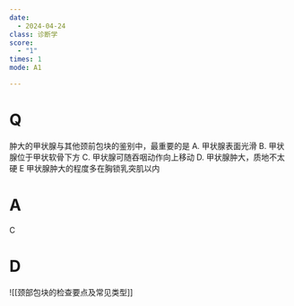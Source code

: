 ```yaml
---
date:
  - 2024-04-24
class: 诊断学
score:
  - "1"
times: 1
mode: A1

--- 
```



# Q
肿大的甲状腺与其他颈前包块的鉴别中，最重要的是
A. 甲状腺表面光滑
B. 甲状腺位于甲状软骨下方
C. 甲状腺可随吞咽动作向上移动
D. 甲状腺肿大，质地不太硬
E 甲状腺肿大的程度多在胸锁乳突肌以内

# A

C



# D
![[颈部包块的检查要点及常见类型]]